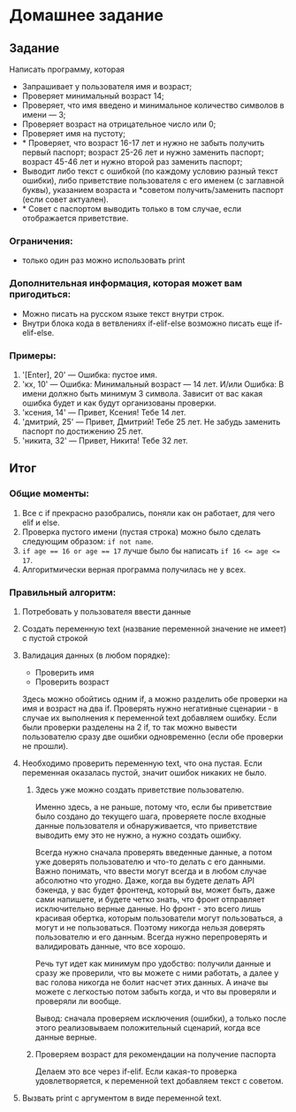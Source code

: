 # Домашнее задание

## Задание

Написать программу, которая

- Запрашивает у пользователя имя и возраст;
- Проверяет минимальный возраст 14;
- Проверяет, что имя введено и минимальное количество символов в имени — 3;
- Проверяет возраст на отрицательное число или 0;
- Проверяет имя на пустоту;
- \* Проверяет, что возраст 16-17 лет и нужно не забыть получить первый паспорт; возраст 25-26 лет и нужно заменить
  паспорт; возраст 45-46 лет и нужно второй раз заменить паспорт;
- Выводит либо текст с ошибкой (по каждому условию разный текст ошибки), либо приветствие пользователя с его именем (с
  заглавной буквы), указанием возраста и *советом получить/заменить паспорт (если совет актуален).
- \* Совет с паспортом выводить только в том случае, если отображается приветствие.

### Ограничения:

- только один раз можно использовать print

### Дополнительная информация, которая может вам пригодиться:

- Можно писать на русском языке текст внутри строк.
- Внутри блока кода в ветвлениях if-elif-else возможно писать еще if-elif-else.

### Примеры:

1. '[Enter], 20' — Ошибка: пустое имя.
2. 'кх, 10' — Ошибка: Минимальный возраст — 14 лет. И/или Ошибка: В имени должно быть минимум 3 символа. Зависит от вас
   какая ошибка будет и как будут организованы проверки.
3. 'ксения, 14' — Привет, Ксения! Тебе 14 лет.
4. 'дмитрий, 25' — Привет, Дмитрий! Тебе 25 лет. Не забудь заменить паспорт по достижению 25 лет.
5. 'никита, 32' — Привет, Никита! Тебе 32 лет.

## Итог

### Общие моменты:

1. Все с if прекрасно разобрались, поняли как он работает, для чего elif и else.
2. Проверка пустого имени (пустая строка) можно было сделать следующим образом: `if not name`.
3. `if age == 16 or age == 17` лучше было бы написать `if 16 <= age <= 17`.
4. Алгоритмически верная программа получилась не у всех.

### Правильный алгоритм:

1. Потребовать у пользователя ввести данные
2. Создать переменную text (название переменной значение не имеет) с пустой строкой
3. Валидация данных (в любом порядке):
    - Проверить имя
    - Проверить возраст

   Здесь можно обойтись одним if, а можно разделить обе проверки на имя и возраст на два if. Проверять нужно негативные
   сценарии - в случае их выполнения к переменной text добавляем ошибку. Если были проверки разделены на 2 if, то так
   можно вывести пользователю сразу две ошибки одновременно (если обе проверки не прошли).

4. Необходимо проверить переменную text, что она пустая. Если переменная оказалась пустой, значит ошибок никаких не
   было.
    1. Здесь уже можно создать приветствие пользователю.

       Именно здесь, а не раньше, потому что, если бы приветствие было создано до текущего шага, проверяете после
       входные данные пользователя и обнаруживается, что приветствие выводить ему это не нужно, а нужно создать ошибку.

       Всегда нужно сначала проверять введенные данные, а потом уже доверять пользователю и что-то делать с его данными.
       Важно понимать, что ввести могут всегда и в любом случае абсолютно что угодно. Даже, когда вы будете делать API
       бэкенда, у вас будет фронтенд, который вы, может быть, даже сами напишете, и будете четко знать, что фронт
       отправляет исключительно верные данные. Но фронт - это всего лишь красивая обертка, которым пользователи могут
       пользоваться, а могут и не пользоваться. Поэтому никогда нельзя доверять пользователю и его данным. Всегда нужно
       перепроверять и валидировать данные, что все хорошо.

       Речь тут идет как минимум про удобство: получили данные и сразу же проверили, что вы можете с ними работать, а
       далее у вас голова никогда не болит насчет этих данных. А иначе вы можете с легкостью потом забыть когда, и что
       вы проверяли и проверяли ли вообще.

       Вывод: сначала проверяем исключения (ошибки), а только после этого реализовываем положительный сценарий, когда
       все данные верные.

    2. Проверяем возраст для рекомендации на получение паспорта

       Делаем это все через if-elif. Если какая-то проверка удовлетворяется, к переменной text добавляем текст с
       советом.

5. Вызвать print с аргументом в виде переменной text.
